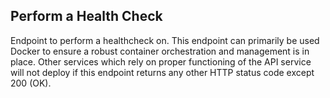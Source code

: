 ## Perform a Health Check

Endpoint to perform a healthcheck on. This endpoint can primarily be used Docker
to ensure a robust container orchestration and management is in place. Other
services which rely on proper functioning of the API service will not deploy if this
endpoint returns any other HTTP status code except 200 (OK).
